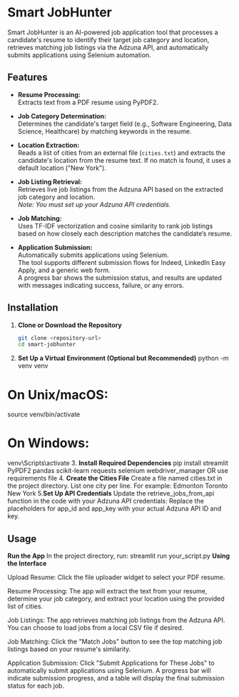 # Smart JobHunter

Smart JobHunter is an AI-powered job application tool that processes a candidate's resume to identify their target job category and location, retrieves matching job listings via the Adzuna API, and automatically submits applications using Selenium automation.


## Features

- **Resume Processing:**  
  Extracts text from a PDF resume using PyPDF2.
  
- **Job Category Determination:**  
  Determines the candidate's target field (e.g., Software Engineering, Data Science, Healthcare) by matching keywords in the resume.

- **Location Extraction:**  
  Reads a list of cities from an external file (`cities.txt`) and extracts the candidate's location from the resume text. If no match is found, it uses a default location ("New York").

- **Job Listing Retrieval:**  
  Retrieves live job listings from the Adzuna API based on the extracted job category and location.  
  *Note: You must set up your Adzuna API credentials.*

- **Job Matching:**  
  Uses TF-IDF vectorization and cosine similarity to rank job listings based on how closely each description matches the candidate’s resume.

- **Application Submission:**  
  Automatically submits applications using Selenium.  
  The tool supports different submission flows for Indeed, LinkedIn Easy Apply, and a generic web form.  
  A progress bar shows the submission status, and results are updated with messages indicating success, failure, or any errors.

## Installation

1. **Clone or Download the Repository**

   ```bash
   git clone <repository-url>
   cd smart-jobhunter
2. **Set Up a Virtual Environment (Optional but Recommended)**
python -m venv venv
# On Unix/macOS:
source venv/bin/activate
# On Windows:
venv\Scripts\activate
3. **Install Required Dependencies**
pip install streamlit PyPDF2 pandas scikit-learn requests selenium webdriver_manager
OR use requirements file 
4. **Create the Cities File**
Create a file named cities.txt in the project directory. List one city per line. For example:
Edmonton
Toronto
New York
5.**Set Up API Credentials**
Update the retrieve_jobs_from_api function in the code with your Adzuna API credentials:
Replace the placeholders for app_id and app_key with your actual Adzuna API ID and key.

## Usage
**Run the App**
In the project directory, run:
streamlit run your_script.py
**Using the Interface**

Upload Resume:
Click the file uploader widget to select your PDF resume.

Resume Processing:
The app will extract the text from your resume, determine your job category, and extract your location using the provided list of cities.

Job Listings:
The app retrieves matching job listings from the Adzuna API.
You can choose to load jobs from a local CSV file if desired.

Job Matching:
Click the "Match Jobs" button to see the top matching job listings based on your resume's similarity.

Application Submission:
Click "Submit Applications for These Jobs" to automatically submit applications using Selenium.
A progress bar will indicate submission progress, and a table will display the final submission status for each job.
